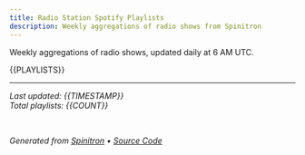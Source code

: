 ```yaml
---
title: Radio Station Spotify Playlists
description: Weekly aggregations of radio shows from Spinitron
---
```


Weekly aggregations of radio shows, updated daily at 6 AM UTC.

{{PLAYLISTS}}

---

*Last updated: {{TIMESTAMP}}*  
*Total playlists: {{COUNT}}*

<br>

*Generated from [Spinitron](https://spinitron.com/) • [Source Code](https://github.com/dustmason/spinitron.rs)*